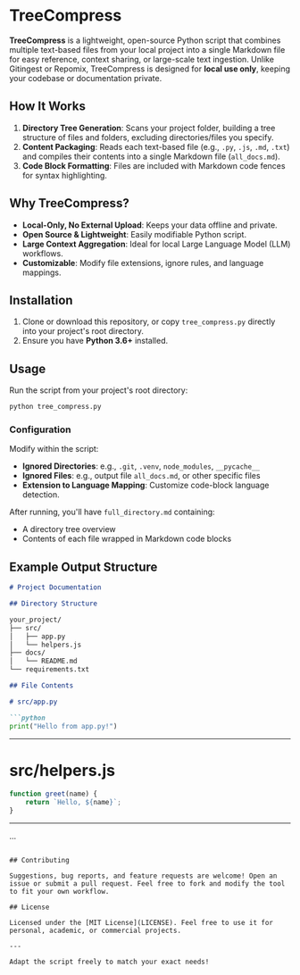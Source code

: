 # TreeCompress

**TreeCompress** is a lightweight, open-source Python script that combines multiple text-based files from your local project into a single Markdown file for easy reference, context sharing, or large-scale text ingestion. Unlike Gitingest or Repomix, TreeCompress is designed for **local use only**, keeping your codebase or documentation private.

## How It Works

1. **Directory Tree Generation**: Scans your project folder, building a tree structure of files and folders, excluding directories/files you specify.
2. **Content Packaging**: Reads each text-based file (e.g., `.py`, `.js`, `.md`, `.txt`) and compiles their contents into a single Markdown file (`all_docs.md`).
3. **Code Block Formatting**: Files are included with Markdown code fences for syntax highlighting.

## Why TreeCompress?

- **Local-Only, No External Upload**: Keeps your data offline and private.
- **Open Source & Lightweight**: Easily modifiable Python script.
- **Large Context Aggregation**: Ideal for local Large Language Model (LLM) workflows.
- **Customizable**: Modify file extensions, ignore rules, and language mappings.

## Installation

1. Clone or download this repository, or copy `tree_compress.py` directly into your project's root directory.
2. Ensure you have **Python 3.6+** installed.

## Usage

Run the script from your project's root directory:

```bash
python tree_compress.py
```

### Configuration

Modify within the script:
- **Ignored Directories**: e.g., `.git`, `.venv`, `node_modules`, `__pycache__`  
- **Ignored Files**: e.g., output file `all_docs.md`, or other specific files
- **Extension to Language Mapping**: Customize code-block language detection.

After running, you'll have `full_directory.md` containing:
- A directory tree overview
- Contents of each file wrapped in Markdown code blocks

## Example Output Structure

```markdown
# Project Documentation

## Directory Structure

your_project/
├── src/
│   ├── app.py
│   └── helpers.js
├── docs/
│   └── README.md
└── requirements.txt

## File Contents

# src/app.py

```python
print("Hello from app.py!")
```

---

# src/helpers.js

```javascript
function greet(name) {
    return `Hello, ${name}`;
}
```

---

...
```

## Contributing

Suggestions, bug reports, and feature requests are welcome! Open an issue or submit a pull request. Feel free to fork and modify the tool to fit your own workflow.

## License

Licensed under the [MIT License](LICENSE). Feel free to use it for personal, academic, or commercial projects.

---

Adapt the script freely to match your exact needs!

